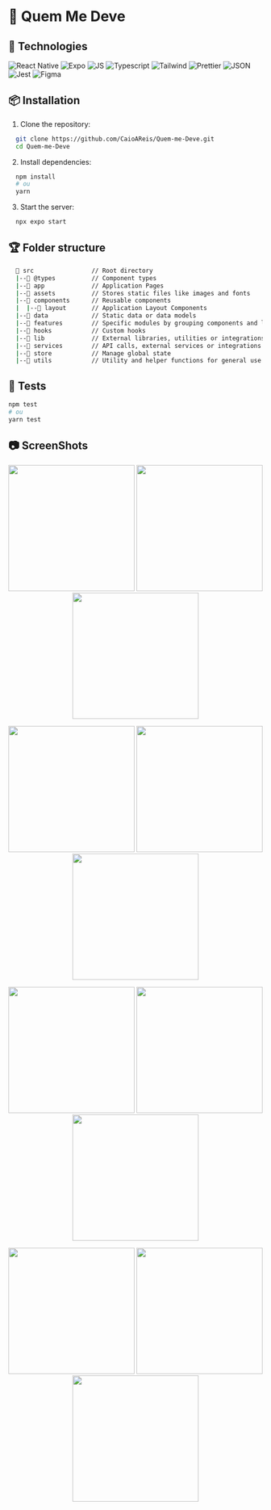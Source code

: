 # 📱 Quem Me Deve #

## 🚀 Technologies ##

  ![React Native](https://img.shields.io/badge/React_Native-20232A?style=for-the-badge&logo=react&logoColor=61DAFB)
  ![Expo](https://img.shields.io/badge/Expo-1B1F23?style=for-the-badge&logo=expo&logoColor=white)
  ![JS](https://img.shields.io/badge/JavaScript-323330?style=for-the-badge&logo=javascript&logoColor=F7DF1E)
  ![Typescript](https://img.shields.io/badge/TypeScript-007ACC?style=for-the-badge&logo=typescript&logoColor=white)
  ![Tailwind](  https://img.shields.io/badge/Tailwind_CSS-38B2AC?style=for-the-badge&logo=tailwind-css&logoColor=white)
  ![Prettier](https://img.shields.io/badge/prettier-1A2C34?style=for-the-badge&logo=prettier&logoColor=F7BA3E)
  ![JSON](https://img.shields.io/badge/json-5E5C5C?style=for-the-badge&logo=json&logoColor=white)
  ![Jest](  https://img.shields.io/badge/Jest-C21325?style=for-the-badge&logo=jest&logoColor=white)
  ![Figma](https://img.shields.io/badge/Figma-F24E1E?style=for-the-badge&logo=figma&logoColor=white)

## 📦 Installation ##

1. Clone the repository:
```bash
  git clone https://github.com/CaioAReis/Quem-me-Deve.git
  cd Quem-me-Deve
```

2. Install dependencies:
```bash
  npm install
  # ou
  yarn
```

3. Start the server:
```bash
  npx expo start
```

## 🏆 Folder structure ##

```bash
  📂 src                // Root directory
  |--📁 @types          // Component types
  |--📁 app             // Application Pages
  |--📁 assets          // Stores static files like images and fonts
  |--📂 components      // Reusable components
  |  |--📁 layout       // Application Layout Components
  |--📁 data            // Static data or data models
  |--📁 features        // Specific modules by grouping components and logic
  |--📁 hooks           // Custom hooks
  |--📁 lib             // External libraries, utilities or integrations
  |--📁 services        // API calls, external services or integrations
  |--📁 store           // Manage global state
  |--📁 utils           // Utility and helper functions for general use
```

## 🧪 Tests ##
```bash
npm test
# ou
yarn test
```

## 📷 ScreenShots ##

<p align="center" display="flex">
  <img src = "./assets/screenShots/1.png" width=250>
  <img src = "./assets/screenShots/2.png" width=250>
  <img src = "./assets/screenShots/3.png" width=250>
</p>

<p align="center" display="flex">
  <img src = "./assets/screenShots/4.png" width=250>
  <img src = "./assets/screenShots/5.png" width=250>
  <img src = "./assets/screenShots/6.png" width=250>
</p>

<p align="center" display="flex">
  <img src = "./assets/screenShots/7.png" width=250>
  <img src = "./assets/screenShots/8.png" width=250>
  <img src = "./assets/screenShots/9.png" width=250>
</p>

<p align="center" display="flex">
  <img src = "./assets/screenShots/10.png" width=250>
  <img src = "./assets/screenShots/11.png" width=250>
  <img src = "./assets/screenShots/12.png" width=250>
</p>